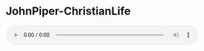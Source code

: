 # JohnPiper-ChristianLife

<audio style="width: 100%;" preload="false" controls controlslist="nodownload"><source src="//cdn.simai.ml/audio/mp3/old/12264.mp3" type="audio/mpeg">Your browser does not support the audio element.</audio>


